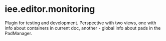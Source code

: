 # iee.editor.monitoring

Plugin for testing and development. 
Perspective with two views, one with info about containers in current doc, another - global info about pads in the PadManager.